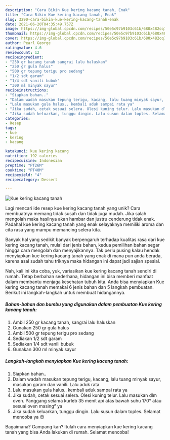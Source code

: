```yaml
---
description: "Cara Bikin Kue kering kacang tanah, Enak"
title: "Cara Bikin Kue kering kacang tanah, Enak"
slug: 3290-cara-bikin-kue-kering-kacang-tanah-enak
date: 2021-06-20T04:35:49.757Z
image: https://img-global.cpcdn.com/recipes/50e5c97b9103c61b/680x482cq70/kue-kering-kacang-tanah-foto-resep-utama.jpg
thumbnail: https://img-global.cpcdn.com/recipes/50e5c97b9103c61b/680x482cq70/kue-kering-kacang-tanah-foto-resep-utama.jpg
cover: https://img-global.cpcdn.com/recipes/50e5c97b9103c61b/680x482cq70/kue-kering-kacang-tanah-foto-resep-utama.jpg
author: Pearl George
ratingvalue: 4.6
reviewcount: 12
recipeingredient:
- "250 gr kacang tanah sangrai lalu haluskan"
- "250 gr gula halus"
- "500 gr tepung terigu pro sedang"
- "1/2 sdt garam"
- "1/4 sdt vanili bubuk"
- "300 ml minyak sayur"
recipeinstructions:
- "Siapkan bahan.."
- "Dalam wadah masukan tepung terigu, kacang, lalu tuang minyak sayur, masukan garam dan vanili. Lalu aduk rata"
- "Lalu masukan gula halus.. kembali aduk sampai rata ya"
- "Jika sudah, cetak sesuai selera. Olesi kuning telur. Lalu masukan dlm oven. Panggang selama kurleb 35 menit api atas bawah suhu 170° atau sesuai oven masing² ya"
- "Jika sudah keluarkan, tunggu dingin. Lalu susun dalam toples. Selamat mencoba ya 😊"
categories:
- Resep
tags:
- kue
- kering
- kacang

katakunci: kue kering kacang 
nutrition: 192 calories
recipecuisine: Indonesian
preptime: "PT26M"
cooktime: "PT40M"
recipeyield: "4"
recipecategory: Dessert

---
```



![Kue kering kacang tanah](https://img-global.cpcdn.com/recipes/50e5c97b9103c61b/680x482cq70/kue-kering-kacang-tanah-foto-resep-utama.jpg)

Lagi mencari ide resep kue kering kacang tanah yang unik? Cara membuatnya memang tidak susah dan tidak juga mudah. Jika salah mengolah maka hasilnya akan hambar dan justru cenderung tidak enak. Padahal kue kering kacang tanah yang enak selayaknya memiliki aroma dan cita rasa yang mampu memancing selera kita.



Banyak hal yang sedikit banyak berpengaruh terhadap kualitas rasa dari kue kering kacang tanah, mulai dari jenis bahan, kedua pemilihan bahan segar hingga cara mengolah dan menyajikannya. Tak perlu pusing kalau hendak menyiapkan kue kering kacang tanah yang enak di mana pun anda berada, karena asal sudah tahu triknya maka hidangan ini dapat jadi sajian spesial.


Nah, kali ini kita coba, yuk, variasikan kue kering kacang tanah sendiri di rumah. Tetap berbahan sederhana, hidangan ini bisa memberi manfaat dalam membantu menjaga kesehatan tubuh kita. Anda bisa menyiapkan Kue kering kacang tanah memakai 6 jenis bahan dan 5 langkah pembuatan. Berikut ini langkah-langkah untuk membuat hidangannya.

<!--inarticleads1-->

##### Bahan-bahan dan bumbu yang digunakan dalam pembuatan Kue kering kacang tanah:

1. Ambil 250 gr kacang tanah, sangrai lalu haluskan
1. Gunakan 250 gr gula halus
1. Ambil 500 gr tepung terigu pro sedang
1. Sediakan 1/2 sdt garam
1. Sediakan 1/4 sdt vanili bubuk
1. Gunakan 300 ml minyak sayur




<!--inarticleads2-->

##### Langkah-langkah menyiapkan Kue kering kacang tanah:

1. Siapkan bahan..
1. Dalam wadah masukan tepung terigu, kacang, lalu tuang minyak sayur, masukan garam dan vanili. Lalu aduk rata
1. Lalu masukan gula halus.. kembali aduk sampai rata ya
1. Jika sudah, cetak sesuai selera. Olesi kuning telur. Lalu masukan dlm oven. Panggang selama kurleb 35 menit api atas bawah suhu 170° atau sesuai oven masing² ya
1. Jika sudah keluarkan, tunggu dingin. Lalu susun dalam toples. Selamat mencoba ya 😊




Bagaimana? Gampang kan? Itulah cara menyiapkan kue kering kacang tanah yang bisa Anda lakukan di rumah. Selamat mencoba!
